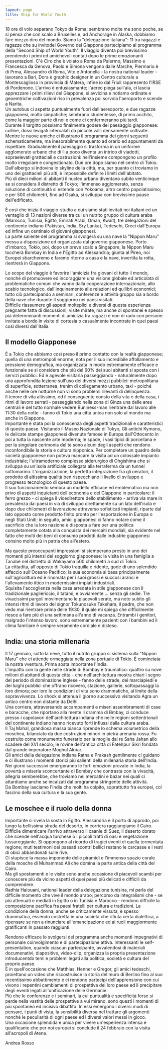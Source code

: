 ```yaml
--- 
layout: page
title: Ship for World Youth
---
```


18 ore di volo separano Tokyo da Roma; sembrano molte ma sono poche, se si pensa
che con scalo a Bruxelles e, ad Anchorage in Alaska, dobbiamo fare mezzo diro
del mondo. Siamo la "delegazione italiana": 11 tra ragazzi e ragazze che su
invitodel Governo dei Giappone partecipiamo al programma della "Second Ship of
World Youth". Il viaggio diventa poi brevissimo prendendo i primi ed amichevoli
contati dopo le prime emozionanti presentazioni. C'è Ciro che è volato a Roma da
Palermo, Massimo e Francesca da Genova, Paolo e Simona vengono dalle Marche,
Piermario è di Prma, Alessandro di Roma, Vito e Antonella - la nostra national
leader - lavorano  a Bari, Dora è graphic designer in un Centro culturale a
Montescaglioso in provincia di Matera, infine io dal Friuli rappresento l'IRSE
di Pordenone. L'arrivo è entusiasmante; l'aereo piega sull'ala, ci lascia
apprezzare i primi rilievi del Giappone, si avvicina e notiamo ordinate e
geoemtriche coltivazioni riso in prevalenza poi sorvola l'aeroporto e scende a
Narita.  
Un autobus ci aspetta puntualmente fuori dall'aereoporto, e due ragazze
giapponesi, molto simpatiche; sembrano studentesse, di primo acchito, come la
maggior parte di noi e come ci confermeranno più tardi.  
Durante il targitto possiamo finalmente godere del paesaggio giapponese:
colline, dossi levigati intercalati da piccole valli densamente coltivate.
Mentre le nuove amiche ci illustrano il programma dei giorni seguenti
schematicamente, ma inesorabilmente quanto ad orario ed appuntamenti da
rispettare. Gradualmente il paesaggio si trasforma in un uniforme agglomerato
urbano che di lì a poco diventa un intrico di viadotti, sopraelevati grattaciali
e costruzioni: nell'insieme compongono un profilo molto irregolare e
congestionato. Due ore dopo siamo nel centro di Tokio.  
Dall'albergo si indovina lo skyline della città, ma, per quanto ci troviamo in
uno dei grattacieli più alti, è impossibile definire i limiti dell'abitato.  
Più di dieci milioni di abitanti il nucleo urbano diventano subito venticinque
se si considera il distretto di Tokyo; l'immenso agglomerato, senza soluzione di
continuità si estende con Yokoama, altro centro popolatissimo; e per 500
chilometri, fino ad Osaka, si sviluppa con brevissime pause dell'edificato.  

È così che inizia il viaggio-studio a cui siamo stati invitati noi italiani ed
un ventaglio di 13 nazioni diverse tra cui un nutrito gruppo di cultura araba
(Marocco, Tunisia, Egitto, Emirati Arabi, Oman, Kwait), tre delegazioni del
continente indiano (Pakistan, India, Sry Lanka), Tedeschi, Greci dall'Europa ed
infine un centinaio di giovani giapponesi.  
La parte saliente del programma si svolgerà su una nave la "Nippon Maru" messa a
disposizione ed organizzata dal governo giapponese. Porto d'imbarco, Tokio, poi,
dopo un breve scalo a Singapore, la Nippon Maru toccherà Bombay in India e
l'Egitto ad Alessandria; giunta al Pireo, noi Europei sbarcheremo e faremo
ritorno a casa e la nave, invertita la rotta, rientrerà in Giappone.  

Lo scopo del viaggio è favorire l'amicizia fra giovani di tutto il mondo, nonché
di promuovere ed incoraggiare una visione globale ed articolata di problematiche
comuni che vanno dalla cooperazione internazionale, allo scabio tecnologico,
dall'inquinamento alle relazioni ed quilibri economici; tutto ciò partecipando a
seminari, conferenze e attività gruppo sia a bordo della nave che durante il
soggiorno nei paesi visitati.  
Difficile riassumere gli aspetti molteplici e diversi di questa esperienza
pregnante fatta di discussioni, visite mirate, ma anche di spontanei e spesso
pià deternminanti momenti di amicizia tra ragazzi e non di rado con persone
invitate a bordo in visite di cortesia o casualmente incontrate in quei paesi
così diversi dall'Italia.  

## Il modello Giapponese

È a Tokio che abbiamo così preso il primo contatto con la realtà giapponese;
quella di una metrompoli enorme, nota per il suo incredibile affollamento e
pressione demografica, ma organizzata in modo estremamente efficace e funzionale
se si considera che più del 60% dei suoi abitanti si sposta con i servizi
pubblici. Ed è agevole visitarla passeggiando - naturalmente dopo una 
approfondita lezione sull'uso dei diversi mezzi pubbilci: metropolitana di
superficie, sotterranea, trenim di collegamento urbano, taxi - poiché anche 
nelle ore notturne non vi sono problemi rilevanti di delinquenza.  
Il tenore di vita altissimo, ed il conseguente consto della vita e della casa, i
ritmi di lavoro serrati - passeggiando nella zona di Ginza una delle aree
centrali è del tutto normale vedere Buniness-man rientrare dal lavoro alle 11:30
della notte - fanno di Tokio una città unica non solo al mondo ma anche in
Giappone.  
Importante è stata poi la conoscenza degli aspetti tradizionali e caratteristici
di questo paese. Visitando il Museo Nazionale di Tokyo, Gli antichi Kymono, le
delicate stampe giapponesi divenute famose in Europa dall'Ottocento in poi a
tutta la nascente arte moderna; le spade, i vasi tipici di porcellana e per la
singolare cerimonia del te sono alcuni degli aspetti che rendono inconfondibile
la storia e cultura nipponica. Per completare un quadro della società giapponese
non poteva mancare la visita ad un colossale impianto industriale;
l'ultramoderno complesso siderurgico di Ohgishima che si sviluppa su un'isola
artificiale collegata alla terraferma da un tunnel sottomarino.
L'organizzazione, la perfetta integrazione fra gli oeratori, il prodotto di
altissima qualità ben rispecchiano il livello di sviluppo e progresso
tecnologico di questo paese.  
Il suo funzionamento sembra un modello efficace ed emblematico ma non privo di
aspetti inquietanti dell'economia e del Giappone in particolare: il ferro
grezzo - ci spiega il vicedirettore dello stabilimento - arriva via mare in
prevalenza dai paesi in via di sviluppo direttamente su un lato dell'isola e
dopo due chilometri di lavorazione attraverso sofisticati impianti, riparte dal
lato opposto come prodotto finito pronto per l'esportazione in Europa o negli
Stati Uniti; in seguito, amici giapponesi ci fanno notare come il sacrificio che
la loro nazione è disposta a fare per una politica completamente cotata alla
conquista dei mercaiti mondiali, sia evidente nel fatto che molti dei beni di
consumo prodotti dalle industrie giapponesi consino molto più in patria che
all'estero.  

Ma queste preoccupanti impressioni si stemperano presto in uno dei momenti più
intensi del soggiorno giapponese: la visita in una famiglia a Tanabè nel
distretto di Wakayama 500 chilometri a sud di Tokio.  
La cittadita, all'opposto di Tokio traquilla e ridente, gode di uno splendido
affaccio sull'Oceano Pacifico; la sua economia si basa principalmente
sull'agricoltura ed è rinomata per i suoi grossi e succosi aranci e
l'allevamento ittico in modernissimi impiati industriali.  
Squisita l'accoglienza nella casa arredata in stile giapponese con il
tradizionale pagliericcio, il tatami, e ovviamente ... senza gli sedie. Tre
vivacissimi pargoli movimentano le piacevoli serate, ma noto subito gli intensi
ritmi di lavoro del signor Tokunosuke Takehara, il padre, che non vedo mai
rientrare prima delle 19:30, il quale mi spiega che difficilmente riesce a fare
più di una settimana all'anno di vacanza. Entrambi i genitori, malgrado
l'intenso lavoro, sono estremamente pazienti con i bambini ed il clima familiare
è sempre veramente cordiale e disteso.  

## India: una storia millenaria

Il 17 gennaio, sotto la neve, tutto il nutrito gruppo si sistema sulla "Nippon
Maru" che ci attende ormeggiata nella zona portuale di Tokio. È cominciata la
nostra vventura. Prima sosta importante l'India.  
L'impatto con la gente nelle strade di Bombay è traumatico: quattro su nove
milioni di abitanti di questa città - che nell'architettura mostra chiari i
segno del periodo di dominazione inglese - fanno delle strade, dei marciapiedi e
dei luighi pubblici che offrano ricovero, stazione, gallerie, sottopassaggi la
loro dimora; per loro le condizioni di vita sono drammatiche, al limite della
sopravvivenza. Lo shock si attenua il giorno successivo visitando Agra un antico
centro non distante da Delhi.  
Una corriera, attraversando accampamenti e miseri assembramenti di case e
baracche, che riportano alla mente il dramma di Bmbay, ci conduce presso i
capolavori dell'architettura indiana che nelle regioni settentrionali del
continente indiano hanno ricevuto forti influssi dalla cultura araba.  
Il Taj Mahal, grandiosa massa bianca riprende lo schema volumetrico della
moschea, bilanciato da due costruzioni minori in pietra arenaria rossa. Fu
costruito come monumento funerario per la moglie dal re Saha Jahan allo scadere
del XVI secolo; le rovine dell'antica città di Fatehpur Sikri fondata dal grande
imperatore Moghul Akbar.  
Gli amici della delegazione indiana Ratna e Prakash gentilmente ci guidano e ci
illustrano i momenti storici più salienti della millenaria storia dell'India.  
Nei giorni successivi emergeranno le forti emozioni provate in India, la povertà
e miseria sconcertante di Bombay che contrasta con la vivacità, allegria
semberebbe, che troviamo nei mercatini e bazar nei quali ci attardiamo anche se
incalzati dal programma stringente delle attività.  
Da Bombay lasciamo l'India che molti ha colpito, soprattutto fra europei, col
fascino della sua cultura e la sua gente.  

## Le moschee e il ruolo della donna

Importante si rivela la sosta in Egitto. Alessandria è il porto di approdo, poi
lungo la bellissima strada del deserto, in corriera raggiungiamo il Cairo.
Difficile dimenticare l'arrivo attraverso il caanle di Suez, il deserto dorato
che scende nell'acqua turchese o i piccoli tratti di oasi e vegetazione
lussureggiante. Si oppongono al ricordo di tragici eventi di quella tormentata
regione; muti testimoni dei passati scontri bellici restano le carcasse e i
resti di obici abbandonati sulle rive.  
Ci stupisce la massa imponente delle piramidi e l'immenso spazio corale della
mosche di Muhammad Alì che domina la parte antica della città del Cairo.  
Ma gli spostamenti e le visite sono anche occasione di piacevoli scambi per
conoscere più da vicino aspetti di quei paesi più delicati e difficili da
comprendere.  
Radhia Halouani, national leader della delegazione tunisina, mi parla del
difficile momento che vive il mondo arabo; percorso da integralismi che - se più
attenuati e mediati in Egitto o in Tunisia e Marocco - rendono difficile la
composizione pacifica fra paesi fratelli per cultura e tradizioni. La condizione
della donna, anche se criticamente vissuta, è spesso drammatica, essendo
costretta in una società che rifiuta certa dialettica, a ripensare se non a
rinunciare all'emancipazione ed ai ruoli maggiormente gratificanti in passato
raggiunti.  

Rendono efficace lo svolgersi del programma anche momenti impegnativi di
personale coinvolgimento e di partecipazione attiva. Interessanti le
self-presentation, quando ciascun partecipante, avvalendosi di materiali
documenativi, diapositive, video-clip, organizza la propria presentazione
introducentdo temi e problemi legati alla politica, società e cultura del
proprio paese.  
È in quell'occasione che Matthias, Henner e Gregor, gli amici tedeschi,
proiettano un video che riscostruisce la storia del muro di Berlino fino al suo
recentissimo abbattimento e ci rendono partecipi dell'apprensione con cui vivono
i repentini cambiamenti di prospettiva del loro paese ed il precipitare degli
eventi legati all'unificazione delle Germanie.  
Più che le conferenze e i seminari, la cui puntualità e specificità forse si
perde nella vastità delle prospettive a vui mirano, sono questi i momenti di più
spontaneo ed incisivo dibattito. In essi emergono i diversi modi di pensare, i
punti di vista, la sensibilità diversa nel trattare gli argomenti nonché le
peculiarità di ogni paese ed i diversi valori messi in gioco.  
Una occasione splendida e unica per vivere un'esperienza intensa e qualificante
che per noi europei si conclude il 24 febbraio con la visita all'acropoli di
Atene.  

Andrea Rosso
